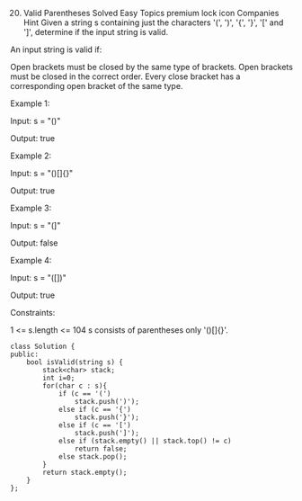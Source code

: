 20. Valid Parentheses
    Solved
    Easy
    Topics
    premium lock icon
    Companies
    Hint
    Given a string s containing just the characters '(', ')', '{', '}', '[' and ']', determine if the input string is valid.

An input string is valid if:

Open brackets must be closed by the same type of brackets.
Open brackets must be closed in the correct order.
Every close bracket has a corresponding open bracket of the same type.

Example 1:

Input: s = "()"

Output: true

Example 2:

Input: s = "()[]{}"

Output: true

Example 3:

Input: s = "(]"

Output: false

Example 4:

Input: s = "([])"

Output: true

Constraints:

1 <= s.length <= 104
s consists of parentheses only '()[]{}'.

```
class Solution {
public:
    bool isValid(string s) {
        stack<char> stack;
        int i=0;
        for(char c : s){
            if (c == '(')
                stack.push(')');
            else if (c == '{')
                stack.push('}');
            else if (c == '[')
                stack.push(']');
            else if (stack.empty() || stack.top() != c)
                return false;
            else stack.pop();
        }
        return stack.empty();
    }
};
```
